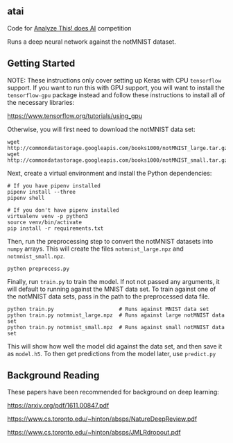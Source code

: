 atai
----

Code for [Analyze This! does AI](https://www.meetup.com/AnalyzeThis/) competition

Runs a deep neural network against the notMNIST dataset.

Getting Started
---------------

NOTE: These instructions only cover setting up Keras with CPU `tensorflow`
support. If you want to run this with GPU support, you will want to install the
`tensorflow-gpu` package instead and follow these instructions to install all of
the necessary libraries:

https://www.tensorflow.org/tutorials/using_gpu


Otherwise, you will first need to download the notMNIST data set:

    wget http://commondatastorage.googleapis.com/books1000/notMNIST_large.tar.gz
    wget http://commondatastorage.googleapis.com/books1000/notMNIST_small.tar.gz

Next, create a virtual environment and install the Python dependencies:

    # If you have pipenv installed
    pipenv install --three
    pipenv shell

    # If you don't have pipenv installed
    virtualenv venv -p python3
    source venv/bin/activate
    pip install -r requirements.txt

Then, run the preprocessing step to convert the notMNIST datasets into `numpy`
arrays. This will create the files `notmnist_large.npz` and `notmnist_small.npz`.

    python preprocess.py

Finally, run `train.py` to train the model. If not not passed any arguments, it
will default to running against the MNIST data set. To train against one of the
notMNIST data sets, pass in the path to the preprocessed data file.

    python train.py                     # Runs against MNIST data set
    python train.py notmnist_large.npz  # Runs against large notMNIST data set
    python train.py notmnist_small.npz  # Runs against small notMNIST data set

This will show how well the model did against the data set, and then save it as
`model.h5`. To then get predictions from the model later, use `predict.py`


Background Reading
------------------

These papers have been recommended for background on deep learning:

https://arxiv.org/pdf/1611.00847.pdf

https://www.cs.toronto.edu/~hinton/absps/NatureDeepReview.pdf

https://www.cs.toronto.edu/~hinton/absps/JMLRdropout.pdf
